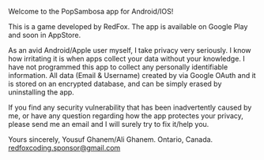 Welcome to the PopSambosa app for Android/IOS!

This is a game developed by RedFox. The app is available on Google Play and soon in AppStore.

As an avid Android/Apple user myself, I take privacy very seriously. I know how irritating it is when apps collect your data without your knowledge.
I have not programmed this app to collect any personally identifiable information. All data (Email & Username) created by via Google OAuth and it is stored on an encrypted database, and can be simply erased by uninstalling the app.

If you find any security vulnerability that has been inadvertently caused by me, or have any question regarding how the app protectes your privacy, please send me an email and I will surely try to fix it/help you.

Yours sincerely,
Yousuf Ghanem/Ali Ghanem.
Ontario, Canada.
redfoxcoding.sponsor@gmail.com
